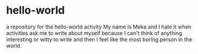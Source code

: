 # hello-world
a repository for the hello-world activity
My name is Meka and I hate it when activities ask me to write about myself because I can't think of anything interesting or witty to write and then I feel like the most boring person in the world. 
